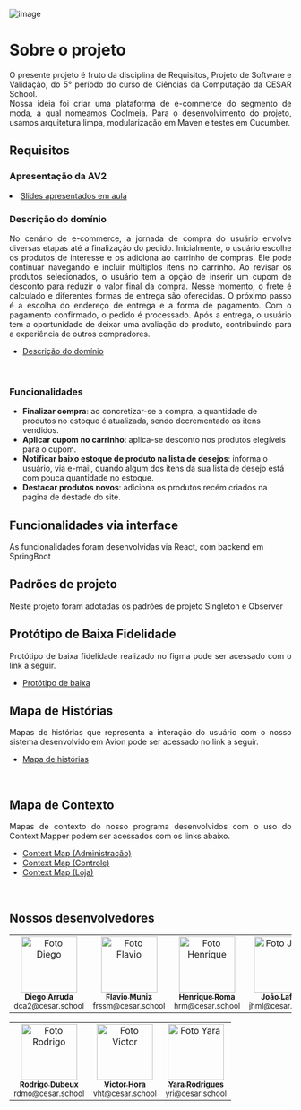 
![image](https://github.com/user-attachments/assets/dd52b1b6-0c8e-4950-913f-99aac1967066)



# Sobre o projeto
<p align="justify">
O presente projeto é fruto da disciplina de Requisitos, Projeto de Software e Validação, do 5° período do curso de Ciências da Computação da CESAR School. <br>Nossa ideia foi criar uma plataforma de e-commerce do segmento de moda, a qual nomeamos Coolmeia. Para o desenvolvimento do projeto, usamos arquitetura limpa, modularização em Maven e testes em Cucumber.
</p>

## Requisitos   

### Apresentação da AV2
<li><a href="https://github.com/VictorHTenorio/Requisitos-Projeto-de-Software-e-Valida-o/blob/main/Coolmeia%202.pdf" target="_blank">Slides apresentados em aula</a></li>

### Descrição do domínio
<p align="justify">
No cenário de e-commerce, a jornada de compra do usuário envolve diversas etapas até a finalização do pedido. Inicialmente, o usuário escolhe os produtos de interesse e os adiciona ao carrinho de compras. Ele pode continuar navegando e incluir múltiplos itens no carrinho. Ao revisar os produtos selecionados, o usuário tem a opção de inserir um cupom de desconto para reduzir o valor final da compra. Nesse momento, o frete é calculado e diferentes formas de entrega são oferecidas. O próximo passo é a escolha do endereço de entrega e a forma de pagamento. Com o pagamento confirmado, o pedido é processado. Após a entrega, o usuário tem a oportunidade de deixar uma avaliação do produto, contribuindo para a experiência de outros compradores.
  <ul>
  <li><a href="https://docs.google.com/document/d/1vmuGp5wZvKqbisBxY-w7H0DZ6IsJgloKSFrfmB0Sgt0/edit#heading=h.f3fdtgnd6a8a" target="_blank">Descrição do domínio</a></li>
  </ul>
  </p>
  <br>


  
### Funcionalidades
<p align="justify">
  
- **Finalizar compra**: ao concretizar-se a compra, a quantidade de produtos no estoque é atualizada, sendo decrementado os itens vendidos.
- **Aplicar cupom no carrinho**: aplica-se desconto nos produtos elegíveis para o cupom.
- **Notificar baixo estoque de produto na lista de desejos**: informa o usuário, via e-mail, quando algum dos itens da sua lista de desejo está com pouca quantidade no estoque.
- **Destacar produtos novos**: adiciona os produtos recém criados na página de destade do site.
</p>

## Funcionalidades via interface
As funcionalidades foram desenvolvidas via React, com backend em SpringBoot

## Padrões de projeto
Neste projeto foram adotadas os padrões de projeto Singleton e Observer

## Protótipo de Baixa Fidelidade
<p align="justify">
Protótipo de baixa fidelidade realizado no figma pode ser acessado com o link a seguir.
<br>
<ul>
  <li><a href="https://www.figma.com/design/vAj3TpkjGlNOnrVvGaheVV/lofi?node-id=0-1&t=ifviIYi3P2zFXAhF-1" target="_blank">Protótipo de baixa</a></li>
</ul>
</p>




## Mapa de Histórias
<p align="justify">
Mapas de histórias que representa a interação do usuário com o nosso sistema desenvolvido em Avion pode ser acessado no link a seguir.
<br>
<ul>
  <li><a href="https://raw.githubusercontent.com/VictorHTenorio/Requisitos-Projeto-de-Software-e-Valida-o/refs/heads/main/mapa_de_historias.png" target="_blank">Mapa de histórias</a></li>
</ul>
</p>
<br>

## Mapa de Contexto
<p align="justify">
Mapas de contexto do nosso programa desenvolvidos com o uso do Context Mapper podem ser acessados com os links abaixo.
<br>
<ul>
  <li><a href="https://raw.githubusercontent.com/VictorHTenorio/Requisitos-Projeto-de-Software-e-Valida-o/refs/heads/main/context_BC_Administracao_puml.png" target="_blank">Context Map (Administração)</a></li>
  <li><a href="https://raw.githubusercontent.com/VictorHTenorio/Requisitos-Projeto-de-Software-e-Valida-o/refs/heads/main/context_BC_Controle_puml.png" target="_blank">Context Map (Controle)</a></li>
  <li><a href="https://raw.githubusercontent.com/VictorHTenorio/Requisitos-Projeto-de-Software-e-Valida-o/refs/heads/main/context_BC_Loja_puml.png" target="_blank">Context Map (Loja)</a></li>
</ul>
</p>
<br>


## Nossos desenvolvedores
<table>
  <tr>
    <td align="center">
      <a href="https://github.com/Arrudadiego">
        <img src="https://avatars.githubusercontent.com/u/116604134?v=4" width="100px;" alt="Foto Diego"/><br>
        <sub>
          <b>Diego Arruda</b>
        </sub>
      </a>
      <br>
      <sub>dca2@cesar.school</sub>
    </td>
    <td align="center">
      <a href="https://github.com/flavio-muniz">
        <img src="https://avatars.githubusercontent.com/u/116359369?v=4" width="100px;" alt="Foto Flavio"/><br>
        <sub>
          <b>Flavio Muniz</b>
        </sub>
      </a>
      <br>
      <sub>frssm@cesar.school</sub>
    </td>
    <td align="center">
      <a href="https://github.com/hhenrique7510">
        <img src="https://avatars.githubusercontent.com/u/112914701?v=4" width="100px;" alt="Foto Henrique"/><br>
        <sub>
          <b>Henrique Roma</b>
        </sub>
      </a>
      <br>
      <sub>hrm@cesar.school</sub>
    </td>
    <td align="center">
      <a href="https://github.com/joaohlafeta">
        <img src="https://avatars.githubusercontent.com/u/105346791?v=4" width="100px;" alt="Foto Joao"/><br>
        <sub>
          <b>João Lafetá</b>
        </sub>
      </a>
      <br>
      <sub>jhml@cesar.school</sub>
    </td>
  </tr>
</table>
<table>
  <tr>
    <td align="center">
      <a href="https://github.com/Cenafowzin">
        <img src="https://avatars.githubusercontent.com/u/83378430?v=4" width="100px;" alt="Foto Rodrigo"/><br>
        <sub>
          <b>Rodrigo Dubeux</b>
        </sub>
      </a>      
      <br>
      <sub>rdmo@cesar.school</sub>
    </td>
    <td align="center">
      <a href="https://github.com/VictorHTenorio">
        <img src="https://avatars.githubusercontent.com/u/101901740?v=4" width="100px;" alt="Foto Victor"/><br>
        <sub>
          <b>Victor Hora</b>
        </sub>
      </a>
      <br>
      <sub>vht@cesar.school</sub>
    </td>
  <td align="center">
      <a href="https://github.com/Yara-R">
        <img src="https://avatars.githubusercontent.com/u/103130662?v=4" width="100px;" alt="Foto Yara"/><br>
        <sub>
          <b>Yara Rodrigues</b>
        </sub>
      </a>
      <br>
      <sub>yri@cesar.school</sub>
    </td>
  </tr>
</table>
<br>
